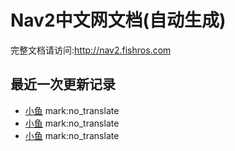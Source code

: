 # Nav2中文网文档(自动生成)

完整文档请访问:http://nav2.fishros.com

## 最近一次更新记录
- [小鱼](https://github.com/fishros) mark:no_translate
- [小鱼](https://github.com/fishros) mark:no_translate
- [小鱼](https://github.com/fishros) mark:no_translate
